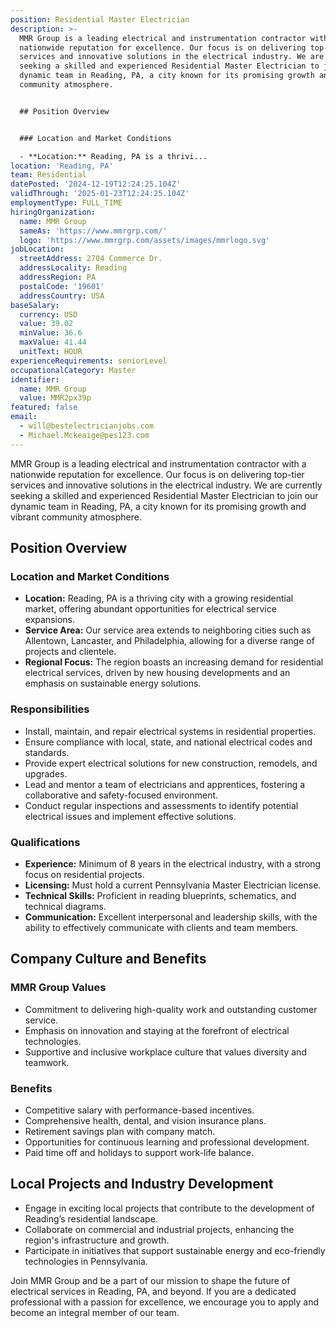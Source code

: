 ```yaml
---
position: Residential Master Electrician
description: >-
  MMR Group is a leading electrical and instrumentation contractor with a
  nationwide reputation for excellence. Our focus is on delivering top-tier
  services and innovative solutions in the electrical industry. We are currently
  seeking a skilled and experienced Residential Master Electrician to join our
  dynamic team in Reading, PA, a city known for its promising growth and vibrant
  community atmosphere.


  ## Position Overview


  ### Location and Market Conditions

  - **Location:** Reading, PA is a thrivi...
location: 'Reading, PA'
team: Residential
datePosted: '2024-12-19T12:24:25.104Z'
validThrough: '2025-01-23T12:24:25.104Z'
employmentType: FULL_TIME
hiringOrganization:
  name: MMR Group
  sameAs: 'https://www.mmrgrp.com/'
  logo: 'https://www.mmrgrp.com/assets/images/mmrlogo.svg'
jobLocation:
  streetAddress: 2704 Commerce Dr.
  addressLocality: Reading
  addressRegion: PA
  postalCode: '19601'
  addressCountry: USA
baseSalary:
  currency: USD
  value: 39.02
  minValue: 36.6
  maxValue: 41.44
  unitText: HOUR
experienceRequirements: seniorLevel
occupationalCategory: Master
identifier:
  name: MMR Group
  value: MMR2px39p
featured: false
email:
  - will@bestelectricianjobs.com
  - Michael.Mckeaige@pes123.com
---
```




MMR Group is a leading electrical and instrumentation contractor with a nationwide reputation for excellence. Our focus is on delivering top-tier services and innovative solutions in the electrical industry. We are currently seeking a skilled and experienced Residential Master Electrician to join our dynamic team in Reading, PA, a city known for its promising growth and vibrant community atmosphere.

## Position Overview

### Location and Market Conditions
- **Location:** Reading, PA is a thriving city with a growing residential market, offering abundant opportunities for electrical service expansions.
- **Service Area:** Our service area extends to neighboring cities such as Allentown, Lancaster, and Philadelphia, allowing for a diverse range of projects and clientele.
- **Regional Focus:** The region boasts an increasing demand for residential electrical services, driven by new housing developments and an emphasis on sustainable energy solutions.

### Responsibilities
- Install, maintain, and repair electrical systems in residential properties.
- Ensure compliance with local, state, and national electrical codes and standards.
- Provide expert electrical solutions for new construction, remodels, and upgrades.
- Lead and mentor a team of electricians and apprentices, fostering a collaborative and safety-focused environment.
- Conduct regular inspections and assessments to identify potential electrical issues and implement effective solutions.

### Qualifications
- **Experience:** Minimum of 8 years in the electrical industry, with a strong focus on residential projects.
- **Licensing:** Must hold a current Pennsylvania Master Electrician license.
- **Technical Skills:** Proficient in reading blueprints, schematics, and technical diagrams.
- **Communication:** Excellent interpersonal and leadership skills, with the ability to effectively communicate with clients and team members.

## Company Culture and Benefits

### MMR Group Values
- Commitment to delivering high-quality work and outstanding customer service.
- Emphasis on innovation and staying at the forefront of electrical technologies.
- Supportive and inclusive workplace culture that values diversity and teamwork.

### Benefits
- Competitive salary with performance-based incentives.
- Comprehensive health, dental, and vision insurance plans.
- Retirement savings plan with company match.
- Opportunities for continuous learning and professional development.
- Paid time off and holidays to support work-life balance.

## Local Projects and Industry Development
- Engage in exciting local projects that contribute to the development of Reading’s residential landscape.
- Collaborate on commercial and industrial projects, enhancing the region's infrastructure and growth.
- Participate in initiatives that support sustainable energy and eco-friendly technologies in Pennsylvania.

Join MMR Group and be a part of our mission to shape the future of electrical services in Reading, PA, and beyond. If you are a dedicated professional with a passion for excellence, we encourage you to apply and become an integral member of our team.